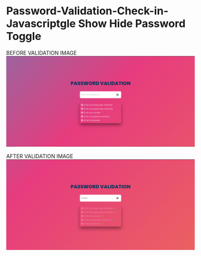 # Password-Validation-Check-in-Javascriptgle Show Hide Password Toggle
BEFORE VALIDATION IMAGE
![alt text](img/Before%20Validation.png)

AFTER VALIDATION IMAGE
![alt text](img/After%20Validation.png)